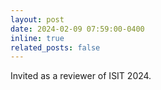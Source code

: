 ```yaml
---
layout: post
date: 2024-02-09 07:59:00-0400
inline: true
related_posts: false
---
```


Invited as a reviewer of ISIT 2024.
